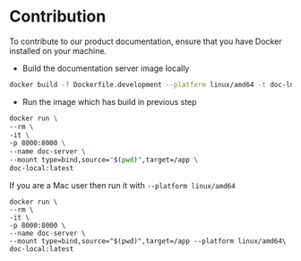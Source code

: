 # Contribution

To contribute to our product documentation, ensure that you have Docker installed on your machine. 

- Build the documentation server image locally 

```bash
docker build -f Dockerfile.development --platform linux/amd64 -t doc-local .
```

- Run the image which has build in previous step

```bash
docker run \
--rm \
-it \
-p 8000:8000 \
--name doc-server \
--mount type=bind,source="$(pwd)",target=/app \
doc-local:latest
``` 
If you are a Mac user then run it with `--platform linux/amd64` 

```
docker run \
--rm \
-it \
-p 8000:8000 \
--name doc-server \
--mount type=bind,source="$(pwd)",target=/app --platform linux/amd64\
doc-local:latest
```